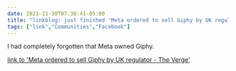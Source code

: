 ```yaml
---
date: 2021-11-30T07:38:41-05:00
title: "linkblog: just finished 'Meta ordered to sell Giphy by UK regulator - The Verge'"
tags: ["link","Communities","Facebook"]
---
```

I had completely forgotten that Meta owned Giphy.
 
[link to 'Meta ordered to sell Giphy by UK regulator - The Verge'](https://www.theverge.com/2021/11/30/22740272/facebook-giphy-acquisition-competition-and-markets-authority-uk-regulator)
